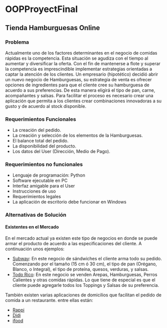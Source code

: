 # OOPProyectFinal
## Tienda Hamburguesas Online
### Problema
Actualmente uno de los factores determinantes en el negocio de comidas rápidas es la competencia. Esta situación se agudiza con el tiempo al aumentar y diversificar la oferta. Con el fin de mantenerse a flote y superar la competencia es imprescindible implementar estrategias orientadas a captar la atención de los clientes. Un empresario (hipotético) decidió abrir un nuevo negocio de Hamburguesas, su estrategia de venta es ofrecer opciones de ingredientes para que el cliente cree su hamburguesa de acuerdo a sus preferencias. De esta manera eligirá el tipo de pan, carne, acompañantes y salsas. Para facilitar el proceso es necesario crear una aplicación que permita a los clientes crear combinaciones innovadoras a su gusto y de acuerdo al stock disponible. 

### Requerimientos Funcionales
- La creación del pedido.
- La creación y selección de los elementos de la Hamburguesas.
- El balance total del pedido.
- La disponibilidad del producto.
- Los datos del User (Dirección, Medio de Pago).

### Requerimientos no funcionales
- Lenguaje de programación: Python
- Software ejecutable en PC
- Interfaz amigable para el User
- Instrucciones de uso
- Requerimientos legales
- La aplicación de escritorio debe funcionar en Windows

### Alternativas de Solución
#### Existentes en el Mercado
En el mercado actual ya existen este tipo de negocios en donde se puede armar el producto de acuerdo a las especificaciones del cliente. A continuación unos ejemplos:

- <ins>Subway</ins>: En este negocio de sándwiches el cliente arma todo su pedido. Comenzando por el tamaño (15 cm ó 30 cm), el tipo de pan (Orégano, Blanco, o Integral), el tipo de proteína, quesos, verduras, y salsas.
- <ins>Todo Rico</ins>: En este negocio se venden Arepas, Hamburguesas, Perros Calientes y otras comidas rápidas. Lo que tiene de especial es que el cliente puede agregarle todos los Toppings y Salsas de su preferencia.

También existen varias aplicaciones de domicilios que facilitan el pedido de comida a un restaurante. entre ellas están:
- <ins>Rappi</ins>
- <ins>Didi</ins>
- <ins>ifood</ins>
